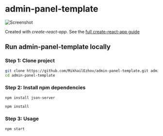 # admin-panel-template


![Screenshot](https://repository-images.githubusercontent.com/478849939/9c5baf14-cf5e-45fa-b6a6-771483c0d841)


Created with *create-react-app*. See the [full create-react-app guide](https://github.com/facebook/create-react-app#readme)



## Run admin-panel-template locally

### Step 1: Clone project

```sh
git clone https://github.com/MikhailEzhov/admin-panel-template.git admin-panel-template
cd admin-panel-template
```

### Step 2: Install npm dependencies

```sh
npm install json-server
```
```sh
npm install
```

### Step 3: Usage

```sh
npm start
```
